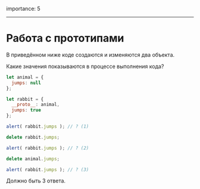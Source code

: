 importance: 5

---

# Работа с прототипами

В приведённом ниже коде создаются и изменяются два объекта.

Какие значения показываются в процессе выполнения кода?

```js
let animal = {
  jumps: null
};

let rabbit = {
  __proto__: animal,
  jumps: true
};

alert( rabbit.jumps ); // ? (1)

delete rabbit.jumps;

alert( rabbit.jumps ); // ? (2)

delete animal.jumps;

alert( rabbit.jumps ); // ? (3)
```

Должно быть 3 ответа.
